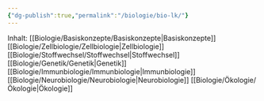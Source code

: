 ```yaml
---
{"dg-publish":true,"permalink":"/biologie/bio-lk/"}
---
```



Inhalt:
[[Biologie/Basiskonzepte/Basiskonzepte\|Basiskonzepte]]
[[Biologie/Zellbiologie/Zellbiologie\|Zellbiologie]]
[[Biologie/Stoffwechsel/Stoffwechsel\|Stoffwechsel]]
[[Biologie/Genetik/Genetik\|Genetik]]
[[Biologie/Immunbiologie/Immunbiologie\|Immunbiologie]]
[[Biologie/Neurobiologie/Neurobiologie\|Neurobiologie]]
[[Biologie/Ökologie/Ökologie\|Ökologie]]

